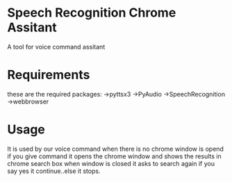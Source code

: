 # Speech Recognition Chrome Assitant
A tool for voice command assitant
# Requirements
these are the required packages:
->pyttsx3
->PyAudio
->SpeechRecognition
->webbrowser
# Usage
It is used by our voice command when there is no chrome window is opend if you give command it opens the chrome window and shows the results in chrome search box when window is closed it asks to search again if you say yes it continue..else it stops.
